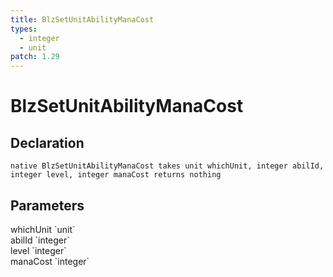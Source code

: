 ```yaml
---
title: BlzSetUnitAbilityManaCost
types:
  - integer
  - unit
patch: 1.29
---
```


# BlzSetUnitAbilityManaCost

## Declaration

```
native BlzSetUnitAbilityManaCost takes unit whichUnit, integer abilId, integer level, integer manaCost returns nothing
```

## Parameters
<dl>
  <dt>whichUnit `unit`</dt>
  <dd></dd>

  <dt>abilId `integer`</dt>
  <dd></dd>

  <dt>level `integer`</dt>
  <dd></dd>

  <dt>manaCost `integer`</dt>
  <dd></dd>
</dl>